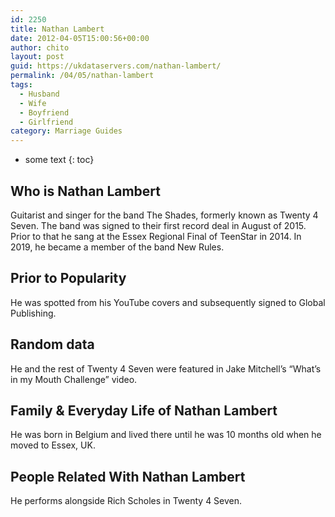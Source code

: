 ```yaml
---
id: 2250
title: Nathan Lambert
date: 2012-04-05T15:00:56+00:00
author: chito
layout: post
guid: https://ukdataservers.com/nathan-lambert/
permalink: /04/05/nathan-lambert
tags:
  - Husband
  - Wife
  - Boyfriend
  - Girlfriend
category: Marriage Guides
---
```


* some text
{: toc}
          
          
## Who is  Nathan Lambert
                  
                  
                  
Guitarist and singer for the band The Shades, formerly known as Twenty 4 Seven. The band was signed to their first record deal in August of 2015. Prior to that he sang at the Essex Regional Final of TeenStar in 2014. In 2019, he became a member of the band New Rules.
                  
                
                
                
## Prior to Popularity 
                  
                  
                  
He was spotted from his YouTube covers and subsequently signed to Global Publishing.
                  
                
                
                
## Random data 
                  
                  
                  
He and the rest of Twenty 4 Seven were featured in Jake Mitchell&#8217;s &#8220;What&#8217;s in my Mouth Challenge&#8221; video.
                  
                
                
                
## Family & Everyday Life of Nathan Lambert
                  
                  
                  
He was born in Belgium and lived there until he was 10 months old when he moved to Essex, UK. 
                  
                
                
                
## People Related With  Nathan Lambert
                  
                  
                  
He performs alongside Rich Scholes in Twenty 4 Seven.
                  
                
              
            
          
          
          
    
    
  
